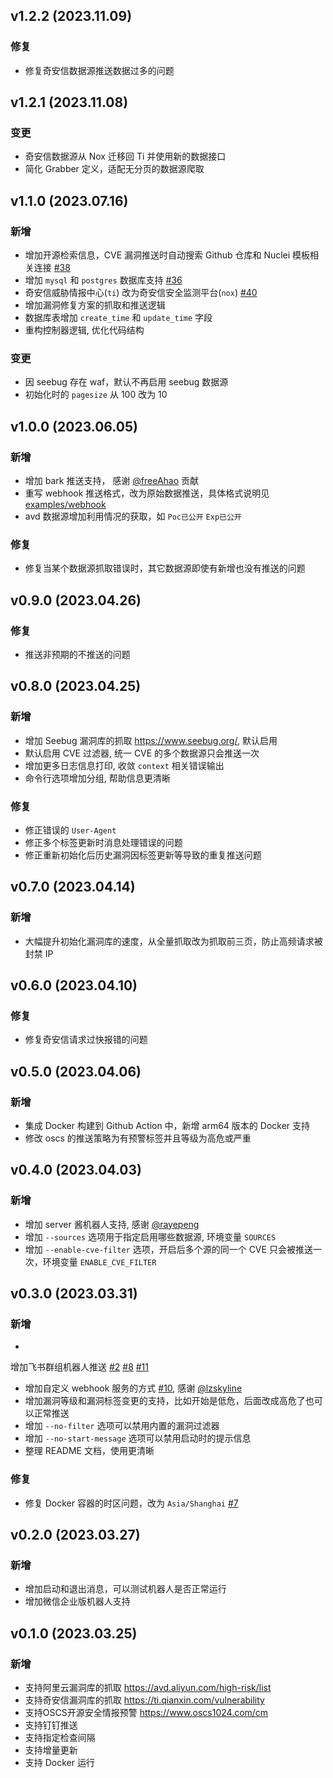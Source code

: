 ## v1.2.2 (2023.11.09)

### 修复

- 修复奇安信数据源推送数据过多的问题

## v1.2.1 (2023.11.08)

### 变更

- 奇安信数据源从 Nox 迁移回 Ti 并使用新的数据接口
- 简化 Grabber 定义，适配无分页的数据源爬取

## v1.1.0 (2023.07.16)

### 新增

- 增加开源检索信息，CVE 漏洞推送时自动搜索 Github 仓库和 Nuclei
  模板相关连接 [#38](https://github.com/zema1/watchvuln/issues/38)
- 增加 `mysql` 和 `postgres` 数据库支持 [#36](https://github.com/zema1/watchvuln/issues/36)
- 奇安信威胁情报中心(`ti`) 改为奇安信安全监测平台(`nox`) [#40](https://github.com/zema1/watchvuln/issues/40)
- 增加漏洞修复方案的抓取和推送逻辑
- 数据库表增加 `create_time` 和 `update_time` 字段
- 重构控制器逻辑, 优化代码结构

### 变更

- 因 seebug 存在 waf，默认不再启用 seebug 数据源
- 初始化时的 `pagesize` 从 100 改为 10

## v1.0.0 (2023.06.05)

### 新增

- 增加 bark 推送支持， 感谢 [@freeAhao](https://github.com/freeAhao) 贡献
- 重写 webhook 推送格式，改为原始数据推送，具体格式说明见 [examples/webhook](./examples/webhook)
- avd 数据源增加利用情况的获取，如 `Poc已公开` `Exp已公开`

### 修复

- 修复当某个数据源抓取错误时，其它数据源即使有新增也没有推送的问题

## v0.9.0 (2023.04.26)

### 修复

- 推送非预期的不推送的问题

## v0.8.0 (2023.04.25)

### 新增

- 增加 Seebug 漏洞库的抓取 https://www.seebug.org/, 默认启用
- 默认启用 CVE 过滤器, 统一 CVE 的多个数据源只会推送一次
- 增加更多日志信息打印, 收敛 `context` 相关错误输出
- 命令行选项增加分组, 帮助信息更清晰

### 修复

- 修正错误的 `User-Agent`
- 修正多个标签更新时消息处理错误的问题
- 修正重新初始化后历史漏洞因标签更新等导致的重复推送问题

## v0.7.0 (2023.04.14)

### 新增

- 大幅提升初始化漏洞库的速度，从全量抓取改为抓取前三页，防止高频请求被封禁 IP

## v0.6.0 (2023.04.10)

### 修复

- 修复奇安信请求过快报错的问题

## v0.5.0 (2023.04.06)

### 新增

- 集成 Docker 构建到 Github Action 中，新增 arm64 版本的 Docker 支持
- 修改 oscs 的推送策略为有预警标签并且等级为高危或严重

## v0.4.0 (2023.04.03)

### 新增

- 增加 server 酱机器人支持, 感谢 [@rayepeng](https://github.com/zema1/watchvuln/pull/18)
- 增加 `--sources` 选项用于指定启用哪些数据源, 环境变量 `SOURCES`
- 增加 `--enable-cve-filter` 选项，开启后多个源的同一个 CVE 只会被推送一次，环境变量 `ENABLE_CVE_FILTER`

## v0.3.0 (2023.03.31)

### 新增

-

增加飞书群组机器人推送  [#2](https://github.com/zema1/watchvuln/issues/2) [#8](https://github.com/zema1/watchvuln/issues/8) [#11](https://github.com/zema1/watchvuln/issues/11)

- 增加自定义 webhook 服务的方式 [#10](https://github.com/zema1/watchvuln/pull/10),
  感谢 [@lzskyline](https://github.com/lzskyline)
- 增加漏洞等级和漏洞标签变更的支持，比如开始是低危，后面改成高危了也可以正常推送
- 增加 `--no-filter` 选项可以禁用内置的漏洞过滤器
- 增加 `--no-start-message` 选项可以禁用启动时的提示信息
- 整理 README 文档，使用更清晰

### 修复

- 修复 Docker 容器的时区问题，改为 `Asia/Shanghai` [#7](https://github.com/zema1/watchvuln/issues/7)

## v0.2.0 (2023.03.27)

### 新增

- 增加启动和退出消息，可以测试机器人是否正常运行
- 增加微信企业版机器人支持

## v0.1.0 (2023.03.25)

### 新增

- 支持阿里云漏洞库的抓取 https://avd.aliyun.com/high-risk/list
- 支持奇安信漏洞库的抓取 https://ti.qianxin.com/vulnerability
- 支持OSCS开源安全情报预警 https://www.oscs1024.com/cm
- 支持钉钉推送
- 支持指定检查间隔
- 支持增量更新
- 支持 Docker 运行